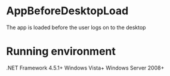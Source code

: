 # AppBeforeDesktopLoad
The app is loaded before the user logs on to the desktop

# Running environment
.NET Framework 4.5.1+
Windows Vista+
Windows Server 2008+
